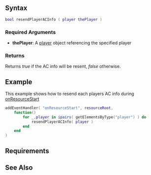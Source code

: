 Syntax
------

``` lua
bool resendPlayerACInfo ( player thePlayer )
```

### Required Arguments

-   **thePlayer**: A [player](/docs/player.md "wikilink") object referencing the specified player

### Returns

Returns *true* if the AC info will be resent, *false* otherwise.

Example
-------

This example shows how to resend each players AC info during [onResourceStart](/docs/onResourceStart.md "wikilink")

``` lua
addEventHandler( "onResourceStart", resourceRoot,
    function()
        for _,player in ipairs( getElementsByType("player") ) do
            resendPlayerACInfo( player )
        end
    end
)
```

Requirements
------------

See Also
--------
